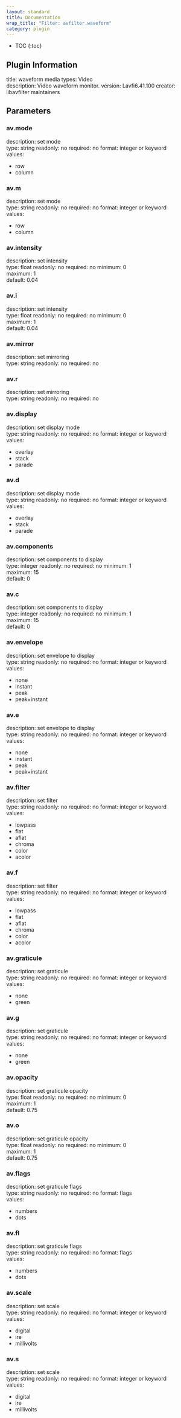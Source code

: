 ```yaml
---
layout: standard
title: Documentation
wrap_title: "Filter: avfilter.waveform"
category: plugin
---
```

* TOC
{:toc}

## Plugin Information

title: waveform
media types:
Video  
description: Video waveform monitor.
version: Lavfi6.41.100
creator: libavfilter maintainers

## Parameters

### av.mode

description:
set mode  
type: string
readonly: no
required: no
format: integer or keyword  
values:
* row
* column

### av.m

description:
set mode  
type: string
readonly: no
required: no
format: integer or keyword  
values:
* row
* column

### av.intensity

description:
set intensity  
type: float
readonly: no
required: no
minimum: 0  
maximum: 1  
default: 0.04  

### av.i

description:
set intensity  
type: float
readonly: no
required: no
minimum: 0  
maximum: 1  
default: 0.04  

### av.mirror

description:
set mirroring  
type: string
readonly: no
required: no

### av.r

description:
set mirroring  
type: string
readonly: no
required: no

### av.display

description:
set display mode  
type: string
readonly: no
required: no
format: integer or keyword  
values:
* overlay
* stack
* parade

### av.d

description:
set display mode  
type: string
readonly: no
required: no
format: integer or keyword  
values:
* overlay
* stack
* parade

### av.components

description:
set components to display  
type: integer
readonly: no
required: no
minimum: 1  
maximum: 15  
default: 0  

### av.c

description:
set components to display  
type: integer
readonly: no
required: no
minimum: 1  
maximum: 15  
default: 0  

### av.envelope

description:
set envelope to display  
type: string
readonly: no
required: no
format: integer or keyword  
values:
* none
* instant
* peak
* peak+instant

### av.e

description:
set envelope to display  
type: string
readonly: no
required: no
format: integer or keyword  
values:
* none
* instant
* peak
* peak+instant

### av.filter

description:
set filter  
type: string
readonly: no
required: no
format: integer or keyword  
values:
* lowpass
* flat
* aflat
* chroma
* color
* acolor

### av.f

description:
set filter  
type: string
readonly: no
required: no
format: integer or keyword  
values:
* lowpass
* flat
* aflat
* chroma
* color
* acolor

### av.graticule

description:
set graticule  
type: string
readonly: no
required: no
format: integer or keyword  
values:
* none
* green

### av.g

description:
set graticule  
type: string
readonly: no
required: no
format: integer or keyword  
values:
* none
* green

### av.opacity

description:
set graticule opacity  
type: float
readonly: no
required: no
minimum: 0  
maximum: 1  
default: 0.75  

### av.o

description:
set graticule opacity  
type: float
readonly: no
required: no
minimum: 0  
maximum: 1  
default: 0.75  

### av.flags

description:
set graticule flags  
type: string
readonly: no
required: no
format: flags  
values:
* numbers
* dots

### av.fl

description:
set graticule flags  
type: string
readonly: no
required: no
format: flags  
values:
* numbers
* dots

### av.scale

description:
set scale  
type: string
readonly: no
required: no
format: integer or keyword  
values:
* digital
* ire
* millivolts

### av.s

description:
set scale  
type: string
readonly: no
required: no
format: integer or keyword  
values:
* digital
* ire
* millivolts

